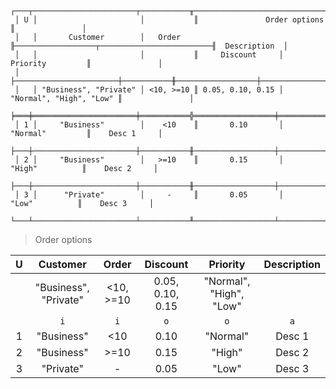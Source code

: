 ```text
 ┌───┬───────────────────────┬───────────╥────────────────────────────────────────────╥───────────────┐
 │ U │                       │           ║               Order options                ║               │
 │   │       Customer        │   Order   ╟──────────────────┬─────────────────────────╢  Description  │
 │   │                       │           ║     Discount     │        Priority         ║               │
 │   ├───────────────────────┼───────────╫──────────────────┼─────────────────────────╫───────────────┤
 │   │ "Business", "Private" │ <10, >=10 ║ 0.05, 0.10, 0.15 │ "Normal", "High", "Low" ║               │
 ╞═══╪═══════════════════════╪═══════════╬══════════════════╪═════════════════════════╬═══════════════╡
 │ 1 │     "Business"        │    <10    ║       0.10       │        "Normal"         ║    Desc 1     │
 ├───┼───────────────────────┼───────────╫──────────────────┼─────────────────────────╫───────────────┤
 │ 2 │     "Business"        │   >=10    ║       0.15       │         "High"          ║    Desc 2     │
 ├───┼───────────────────────┼───────────╫──────────────────┼─────────────────────────╫───────────────┤
 │ 3 │      "Private"        │     -     ║       0.05       │          "Low"          ║    Desc 3     │
 └───┴───────────────────────┴───────────╨──────────────────┴─────────────────────────╨───────────────┘
```

> Order options

| U |       Customer        |   Order   |     Discount     |        Priority         | Description |
|:-:|:---------------------:|:---------:|:----------------:|:-----------------------:|:-----------:|
|   | "Business", "Private" | <10, >=10 | 0.05, 0.10, 0.15 | "Normal", "High", "Low" |             |
|   |          `i`          |    `i`    |       `o`        |           `o`           |     `a`     |
| 1 |      "Business"       |    <10    |       0.10       |        "Normal"         |   Desc 1    |
| 2 |      "Business"       |   >=10    |       0.15       |         "High"          |   Desc 2    |
| 3 |       "Private"       |     -     |       0.05       |          "Low"          |   Desc 3    |
